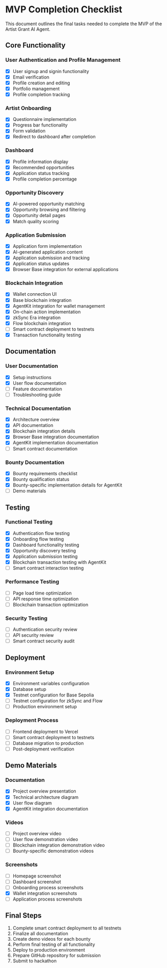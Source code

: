 # MVP Completion Checklist

This document outlines the final tasks needed to complete the MVP of the Artist Grant AI Agent.

## Core Functionality

### User Authentication and Profile Management
- [x] User signup and signin functionality
- [x] Email verification
- [x] Profile creation and editing
- [x] Portfolio management
- [x] Profile completion tracking

### Artist Onboarding
- [x] Questionnaire implementation
- [x] Progress bar functionality
- [x] Form validation
- [x] Redirect to dashboard after completion

### Dashboard
- [x] Profile information display
- [x] Recommended opportunities
- [x] Application status tracking
- [x] Profile completion percentage

### Opportunity Discovery
- [x] AI-powered opportunity matching
- [x] Opportunity browsing and filtering
- [x] Opportunity detail pages
- [x] Match quality scoring

### Application Submission
- [x] Application form implementation
- [x] AI-generated application content
- [x] Application submission and tracking
- [x] Application status updates
- [x] Browser Base integration for external applications

### Blockchain Integration
- [x] Wallet connection UI
- [x] Base blockchain integration
- [x] AgentKit integration for wallet management
- [x] On-chain action implementation
- [x] zkSync Era integration
- [x] Flow blockchain integration
- [ ] Smart contract deployment to testnets
- [x] Transaction functionality testing

## Documentation

### User Documentation
- [x] Setup instructions
- [x] User flow documentation
- [ ] Feature documentation
- [ ] Troubleshooting guide

### Technical Documentation
- [x] Architecture overview
- [x] API documentation
- [x] Blockchain integration details
- [x] Browser Base integration documentation
- [x] AgentKit implementation documentation
- [ ] Smart contract documentation

### Bounty Documentation
- [x] Bounty requirements checklist
- [x] Bounty qualification status
- [x] Bounty-specific implementation details for AgentKit
- [ ] Demo materials

## Testing

### Functional Testing
- [x] Authentication flow testing
- [x] Onboarding flow testing
- [x] Dashboard functionality testing
- [x] Opportunity discovery testing
- [x] Application submission testing
- [x] Blockchain transaction testing with AgentKit
- [ ] Smart contract interaction testing

### Performance Testing
- [ ] Page load time optimization
- [ ] API response time optimization
- [ ] Blockchain transaction optimization

### Security Testing
- [ ] Authentication security review
- [ ] API security review
- [ ] Smart contract security audit

## Deployment

### Environment Setup
- [x] Environment variables configuration
- [x] Database setup
- [x] Testnet configuration for Base Sepolia
- [ ] Testnet configuration for zkSync and Flow
- [ ] Production environment setup

### Deployment Process
- [ ] Frontend deployment to Vercel
- [ ] Smart contract deployment to testnets
- [ ] Database migration to production
- [ ] Post-deployment verification

## Demo Materials

### Documentation
- [x] Project overview presentation
- [x] Technical architecture diagram
- [x] User flow diagram
- [x] AgentKit integration documentation

### Videos
- [ ] Project overview video
- [ ] User flow demonstration video
- [ ] Blockchain integration demonstration video
- [ ] Bounty-specific demonstration videos

### Screenshots
- [ ] Homepage screenshot
- [ ] Dashboard screenshot
- [ ] Onboarding process screenshots
- [x] Wallet integration screenshots
- [ ] Application process screenshots

## Final Steps

1. Complete smart contract deployment to all testnets
2. Finalize all documentation
3. Create demo videos for each bounty
4. Perform final testing of all functionality
5. Deploy to production environment
6. Prepare GitHub repository for submission
7. Submit to hackathon 